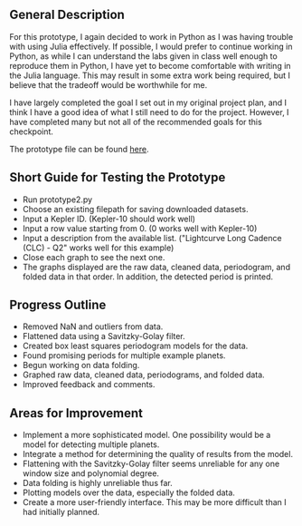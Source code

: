 ## General Description
For this prototype, I again decided to work in Python as I was having trouble with using Julia effectively. If possible, I would prefer to continue working in Python, as while I can understand the labs given in class well enough to reproduce them in Python, I have yet to become comfortable with writing in the Julia language. This may result in some extra work being required, but I believe that the tradeoff would be worthwhile for me.

I have largely completed the goal I set out in my original project plan, and I think I have a good idea of what I still need to do for the project. However, I have completed many but not all of the recommended goals for this checkpoint.

The prototype file can be found [here](https://github.com/dcc5480/ASTRO-497-Exoplanet-Project/blob/main/prototype2.py).

## Short Guide for Testing the Prototype
- Run prototype2.py
- Choose an existing filepath for saving downloaded datasets.
- Input a Kepler ID. (Kepler-10 should work well)
- Input a row value starting from 0. (0 works well with Kepler-10)
- Input a description from the available list. ("Lightcurve Long Cadence (CLC) - Q2" works well for this example)
- Close each graph to see the next one.
- The graphs displayed are the raw data, cleaned data, periodogram, and folded data in that order. In addition, the detected period is printed.

## Progress Outline
- Removed NaN and outliers from data.
- Flattened data using a Savitzky-Golay filter.
- Created box least squares periodogram models for the data.
- Found promising periods for multiple example planets.
- Begun working on data folding.
- Graphed raw data, cleaned data, periodograms, and folded data.
- Improved feedback and comments.

## Areas for Improvement
- Implement a more sophisticated model. One possibility would be a model for detecting multiple planets. 
- Integrate a method for determining the quality of results from the model.
- Flattening with the Savitzky-Golay filter seems unreliable for any one window size and polynomial degree.
- Data folding is highly unreliable thus far.
- Plotting models over the data, especially the folded data.
- Create a more user-friendly interface. This may be more difficult than I had initially planned.
